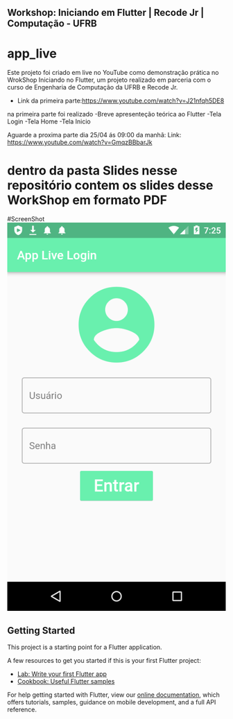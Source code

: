## Workshop: Iniciando em Flutter | Recode Jr | Computação - UFRB
# app_live

Este projeto foi criado em live no YouTube como demonstração prática no WrokShop Iniciando no Flutter, um projeto realizado em parceria com o curso de Engenharia de Computação da UFRB e Recode Jr.

- Link da primeira parte:https://www.youtube.com/watch?v=J21nfqh5DE8


 na primeira parte foi realizado
  -Breve apresenteção teórica ao Flutter
  -Tela Login
  -Tela Home
  -Tela Inicio

Aguarde a proxima parte dia 25/04 ás 09:00 da manhã:
 Link: https://www.youtube.com/watch?v=GmqzBBbarJk
 
 # dentro da pasta Slides nesse repositório contem os slides desse WorkShop em formato PDF
 
 #ScreenShot
![screenshot](https://github.com/OrlandoEduardo101/app_live/blob/master/Slides/screenshot-2020-06-15_19.25.11.522.png)


## Getting Started

This project is a starting point for a Flutter application.

A few resources to get you started if this is your first Flutter project:

- [Lab: Write your first Flutter app](https://flutter.dev/docs/get-started/codelab)
- [Cookbook: Useful Flutter samples](https://flutter.dev/docs/cookbook)

For help getting started with Flutter, view our
[online documentation](https://flutter.dev/docs), which offers tutorials,
samples, guidance on mobile development, and a full API reference.
